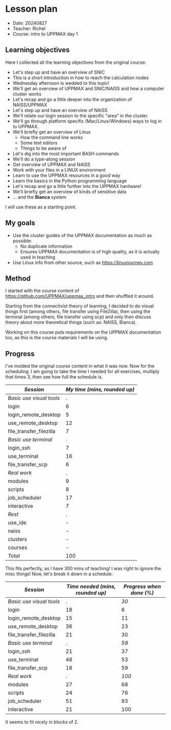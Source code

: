 # Lesson plan

- Date: 20240827
- Teacher: Richel
- Course: intro to UPPMAX day 1

## Learning objectives

Here I collected all the learning objectives from the original course:

- Let's step up and have an overview of SNIC
- This is a short introduction in how to reach the calculation nodes
- Wednesday afternoon is wedded to this topic!
- We'll get an overview of UPPMAX and SNIC/NAISS and how a computer cluster works
- Let's recap and go a little deeper into the organization of NAISS/UPPMAX
- Let's step up and have an overview of NAISS
- We'll relate our login session to the specific "area" in the cluster.
- We'll go through platform specific (Mac/Linux/Windows) ways to log in to UPPMAX.
- We'll briefly get an overview of Linux
    - How the command line works
    - Some text editors
    - Things to be aware of
- Let's dig into the most important BASH commands
- We'll do a type-along session
- Get overview of UPPMAX and NAISS
- Work with your files in a LINUX environment
- Learn to use the UPPMAX resources in a good way
- Learn the basics in the Python programming language
- Let's recap and go a little further into the UPPMAX hardware!
- We'll briefly get an overview of kinds of sensitive data
- ... and the **Bianca** system

I will use these as a starting point.

## My goals

- Use the cluster guides of the UPPMAX documentation as much as possible:
    - No duplicate information
    - Ensures UPPMAX documentation is of high quality,
      as it is actually used in teaching
- Use Linux info from other source, such as <https://linuxjourney.com>

## Method

I started with the course content of <https://github.com/UPPMAX/uppmax_intro>
and then shuffled it around.

Starting from the connectivist theory of learning,
I decided to do visual things first (among others, file transfer
using FileZilla),
then using the terminal (among others, file transfer using scp)
and only then discuss theory about more theoretical things (such
as: NAISS, Bianca).

Working on this course puts requirements on the UPPMAX documentation
too, as this is the course materials I will be using.

## Progress

I've molded the original course content in what it was now.
Now for the scheduling: I am going to take the time
I needed for all exercises, multiply that times 3,
then see how full the schedule is.


*Session*               |*My time (mins, rounded up)*
------------------------|----------------------------
*Basic use visual tools*|.
login                   |6
login_remote_desktop    |5
use_remote_desktop      |12
file_transfer_filezilla |7
*Basic use terminal*    |.
login_ssh               |7
use_terminal            |16
file_transfer_scp       |6
*Real work*             |.
modules                 |9
scripts                 |8
job_scheduler           |17
interactive             |7
*Rest*                  |.
use_ide                 |-
naiss                   |-
clusters                |-
courses                 |-
*Total*                 |100

This fits perfectly, as I have 300 mins of teaching! I was right to ignore the
misc things! Now, let's break it down in a schedule:

*Session*               |*Time needed (mins, rounded up)*|*Progress when done (%)*
------------------------|--------------------------------|------------------------
*Basic use visual tools*|.                               |*30*
login                   |18                              |6
login_remote_desktop    |15                              |11
use_remote_desktop      |36                              |23
file_transfer_filezilla |21                              |30
*Basic use terminal*    |.                               |*59*
login_ssh               |21                              |37
use_terminal            |48                              |53
file_transfer_scp       |18                              |59
*Real work*             |.                               |*100*
modules                 |27                              |68
scripts                 |24                              |76
job_scheduler           |51                              |93
interactive             |21                              |100

It seems to fit nicely in blocks of 2.
